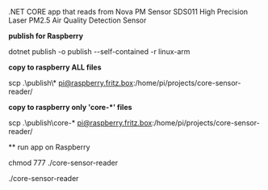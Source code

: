 .NET CORE app that reads from Nova PM Sensor SDS011 High Precision Laser PM2.5 Air Quality Detection Sensor

**publish for Raspberry**

dotnet publish -o publish --self-contained -r linux-arm

**copy to raspberry ALL files**

scp .\publish\\* pi@raspberry.fritz.box:/home/pi/projects/core-sensor-reader/

**copy to raspberry only 'core-*' files**

scp .\publish\core-* pi@raspberry.fritz.box:/home/pi/projects/core-sensor-reader/

** run app on Raspberry

chmod 777 ./core-sensor-reader

./core-sensor-reader
